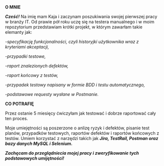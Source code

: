 **O MNIE**

**_Cześć!_** Na imię mam Kaja i zaczynam poszukiwania swojej pierwszej pracy w branży IT. Od prawie pół roku uczę się na testera manualnego i w moim repozytorium przedstawiam krótki projekt, w którym zawarłam takie elemanty jak:

-*specyfikację funkcjonalności, czyli historyjki użytkownika wraz z kryteriami akceptacji,*

-*przypadki testowe,*

-*raport znalezionych defektów,*

-*raport końcowy z testów,*

-*przypadek testowy napisany w formie BDD i testu automatycznego,*

-*podstawowe requesty wysłane w Postmanie.*


**CO POTRAFIĘ**

Przez ostanie 5 miesięcy ćwiczyłam jak testować i dobrze raportować cały ten proces.

Moje umiejętności są poszerzone o anlizę ryzyk i defektów, pisanie test planów, przypadków testowych, raportów defektów i raportów końcowych z testów. 
Umiem korzystać z narzędzi takich jak ***Jira, TestRail, Postman oraz bazy danych MySQL i Selenium.*** 


**_Zachęcam do przeglądniecia mojej pracy i zweryfikowanie tych podstawowych umijętności!_** 


